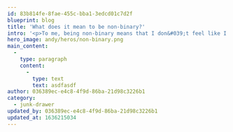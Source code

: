 ```yaml
---
id: 83b814fe-8fae-455c-bba1-3edcd01c7d2f
blueprint: blog
title: 'What does it mean to be non-binary?'
intro: '<p>To me, being non-binary means that I don&#039;t feel like I am female or male but something in-between.</p>'
hero_image: andy/heros/non-binary.png
main_content:
  -
    type: paragraph
    content:
      -
        type: text
        text: asdfasdf
author: 036389ec-e4c8-4f9d-86ba-21d98c3226b1
category:
  - junk-drawer
updated_by: 036389ec-e4c8-4f9d-86ba-21d98c3226b1
updated_at: 1636215034
---
```

